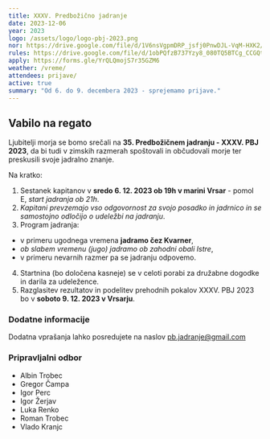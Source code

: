 ```yaml
---
title: XXXV. Predbožično jadranje
date: 2023-12-06
year: 2023
logo: /assets/logo/logo-pbj-2023.png
nor: https://drive.google.com/file/d/1V6nsVgpmDRP_jsfj0PnwDJL-VqM-HXK2/view?usp=sharing
rules: https://drive.google.com/file/d/1obPQfzB737Yzy8_080TQ5BTCg_CCGQt6/view?usp=sharing
apply: https://forms.gle/YrQLQmojS7r35GZM6
weather: /vreme/
attendees: prijave/
active: true
summary: "Od 6. do 9. decembera 2023 - sprejemamo prijave."
---
```


## Vabilo na regato
Ljubitelji morja se bomo srečali na **35. Predbožičnem jadranju - XXXV. PBJ 2023**, da bi tudi v zimskih razmerah spoštovali in občudovali morje ter preskusili svoje jadralno znanje.

Na kratko:
1. Sestanek kapitanov v **sredo 6. 12. 2023 ob 19h v marini Vrsar** - pomol E, *start jadranja ob 21h*.
2. *Kapitani prevzemajo vso odgovornost za svojo posadko in jadrnico in se samostojno odločijo o udeležbi na jadranju*.
3. Program jadranja:
 - v primeru ugodnega vremena **jadramo čez Kvarner**,
 - *ob slabem vremenu (jugo) jadramo ob zahodni obali Istre*,
 - v primeru nevarnih razmer pa se jadranju odpovemo.
4. Startnina (bo določena kasneje) se v celoti porabi za družabne dogodke in darila za udeležence.
5. Razglasitev rezultatov in podelitev prehodnih pokalov XXXV. PBJ 2023 bo v **soboto 9. 12. 2023 v Vrsarju**.

### Dodatne informacije
Dodatna vprašanja lahko posredujete na naslov [pb.jadranje@gmail.com](mailto:pb.jadranje@gmail.com)

### Pripravljalni odbor
- Albin Trobec
- Gregor Čampa
- Igor Perc
- Igor Žerjav
- Luka Renko
- Roman Trobec
- Vlado Kranjc
